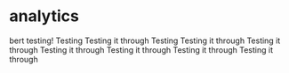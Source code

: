 # analytics
bert testing!
Testing
Testing it through
Testing
Testing it through
Testing it through
Testing it through
Testing it through
Testing it through
Testing it through


